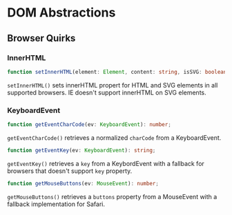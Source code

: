 # DOM Abstractions

## Browser Quirks

### InnerHTML

```ts
function setInnerHTML(element: Element, content: string, isSVG: boolean): void;
```

`setInnerHTML()` sets innerHTML propert for HTML and SVG elements in all supported browsers. IE doesn't support
innerHTML on SVG elements.

### KeyboardEvent

```ts
function getEventCharCode(ev: KeyboardEvent): number;
```

`getEventCharCode()` retrieves a normalized `charCode` from a KeyboardEvent.

```ts
function getEventKey(ev: KeyboardEvent): string;
```

`getEventKey()` retrieves a `key` from a KeybordEvent with a fallback for browsers that doesn't support `key` property.

```ts
function getMouseButtons(ev: MouseEvent): number;
```
`getMouseButtons()` retrieves a `buttons` property from a MouseEvent with a fallback implementation for Safari.
